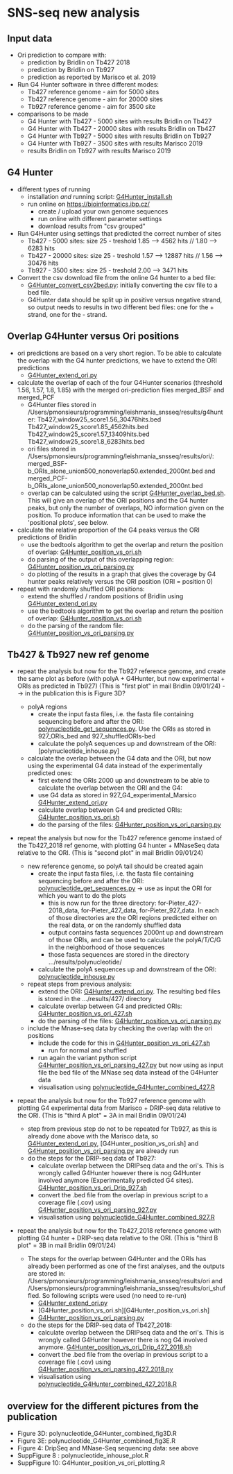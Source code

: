 # SNS-seq new analysis

## Input data
* Ori prediction to compare with: 
    * prediction by Bridlin on Tb427 2018
    * prediction by Bridlin on Tb927
    * prediction as reported by Marisco et al. 2019
* Run G4 Hunter software in three different modes: 
    * Tb427 reference genome - aim for 5000 sites
    * Tb427 reference genome - aim for 20000 sites
    * Tb927 reference genome - aim for 3500 site
* comparisons to be made
    * G4 Hunter with Tb427 - 5000 sites with results Bridlin on Tb427 
    * G4 Hunter with Tb427 - 20000 sites with results Bridlin on Tb427 
    * G4 Hunter with Tb927 - 5000 sites with results Bridlin on Tb927
    * G4 Hunter with Tb927 - 3500 sites with results Marisco 2019
    * results Bridlin on Tb927 with results Marisco 2019

## G4 Hunter
* different types of running
    * installation *and* running script: [G4Hunter_install.sh](G4Hunter_install.sh)
    * run online on https://bioinformatics.ibp.cz/
        * create / upload your own genome sequences
        * run online with different parameter settings
        * download results from "csv grouped"
* Run G4Hunter using settings that predicted the correct number of sites
    * Tb427 -  5000 sites: size 25 - treshold 1.85 --> 4562 hits // 1.80 --> 6283 hits
    * Tb427 - 20000 sites: size 25 - treshold 1.57 --> 12887 hits // 1.56 --> 30476 hits
    * Tb927 -  3500 sites: size 25 - treshold 2.00 --> 3471 hits
* Convert the csv download file from the online G4 hunter to a bed file: 
    * [G4Hunter_convert_csv2bed.py](G4Hunter_convert_csv2bed.py): initially converting the csv file to a bed file. 
    * G4Hunter data should be split up in positive versus negative strand, so output needs to results in two different bed files: one for the + strand, one for the - strand.


## Overlap G4Hunter versus Ori positions
* ori predictions are based on a very short region. To be able to calculate the overlap with the G4 hunter predictions, we have to extend the ORI predictions
    * [G4Hunter_extend_ori.py](G4Hunter_extend_ori.py)
* calculate the overlap of each of the four G4Hunter scenarios (threshold 1.56, 1.57, 1.8, 1.85) with the merged ori-prediction files merged_BSF and merged_PCF
    * G4Hunter files stored in /Users/pmonsieurs/programming/leishmania_snsseq/results/g4hunter: Tb427_window25_score1.56_30476hits.bed	Tb427_window25_score1.85_4562hits.bed Tb427_window25_score1.57_13409hits.bed	Tb427_window25_score1.8_6283hits.bed
    * ori files stored in /Users/pmonsieurs/programming/leishmania_snsseq/results/ori/: merged_BSF-b_ORIs_alone_union500_nonoverlap50.extended_2000nt.bed and merged_PCF-b_ORIs_alone_union500_nonoverlap50.extended_2000nt.bed
    * overlap can be calculated using the script [G4Hunter_overlap_bed.sh](G4Hunter_overlap_bed.sh). This will give an overlap of the ORI positions and the G4 hunter peaks, but only the number of overlaps, NO information given on the position. To produce information that can be used to make the 'positional plots', see below.  
* calculate the relative proportion of the G4 peaks versus the ORI predictions of Bridlin
    * use the bedtools algorithm to get the overlap and return the position of overlap: [G4Hunter_position_vs_ori.sh](G4Hunter_position_vs_ori.sh)
    * do parsing of the output of this overlapping region: [G4Hunter_position_vs_ori_parsing.py](G4Hunter_position_vs_ori_parsing.py)
    * do plotting of the results in a graph that gives the coverage by G4 hunter peaks relatively versus the ORI position (ORI = position 0)
* repeat with randomly shuffled ORI positions: 
    * extend the shuffled / random positions of Bridlin using [G4Hunter_extend_ori.py](G4Hunter_extend_ori.py)
    * use the bedtools algorithm to get the overlap and return the position of overlap: [G4Hunter_position_vs_ori.sh](G4Hunter_position_vs_ori.sh)
    * do the parsing of the random file: [G4Hunter_position_vs_ori_parsing.py](G4Hunter_position_vs_ori_parsing.py)


## Tb427 & Tb927 new ref genome
* repeat the analysis but now for the Tb927 reference genome, and create the same plot as before (with polyA + G4Hunter, but now experimental + ORIs as predicted in Tb927) (This is "first plot" in mail Bridlin 09/01/24) --> in the publication this is Figure 3D?
    * polyA regions
        * create the input fasta files, i.e. the fasta file containing sequencing before and after the ORI: [polynucleotide_get_sequences.py](polynucleotide_get_sequences.py). Use the ORIs as stored in 927_ORIs_bed and 927_shuffledORIs-bed
        * calculate the polyA sequences up and downstream of the ORI: [polynucleotide_inhouse.py]
    * calculate the overlap between the G4 data and the ORI, but now using the experimental G4 data instead of the experimentally predicted ones: 
        * first extend the ORIs 2000 up and downstream to be able to calculate the overlap between the ORI and the G4: 
        * use G4 data as stored in 927_G4_experimental_Marsico [G4Hunter_extend_ori.py](G4Hunter_extend_ori.py)
        * calculate overlap between G4 and predicted ORIs: [G4Hunter_position_vs_ori.sh](G4Hunter_position_vs_ori.sh)
        * do the parsing of the files: [G4Hunter_position_vs_ori_parsing.py](G4Hunter_position_vs_ori_parsing.py)

* repeat the analysis but now for the Tb427 reference genome instaed of the Tb427_2018 ref genome, with plotting G4 hunter + MNaseSeq data relative to the ORI. (This is "second plot" in mail Bridlin 09/01/24)
    * new reference genome, so polyA tail should be created again
        * create the input fasta files, i.e. the fasta file containing sequencing before and after the ORI: [polynucleotide_get_sequences.py](polynucleotide_get_sequences.py) -> use as input the ORI for which you want to do the plots
            * this is now run for the three directory: for-Pieter_427-2018_data, for-Pieter_427_data, for-Pieter_927_data. In each of those directories are the ORI regions predicted either on the real data, or on the randomly shuffled data
            * output contains fasta sequences 2000nt up and downstream of those ORIs, and can be used to calculate the polyA/T/C/G in the neighborhood of those sequences
            * those fasta sequences are stored in the directory .../results/polynucleotide/
        * calculate the polyA sequences up and downstream of the ORI: [polynucleotide_inhouse.py](polynucleotide_inhouse.py)
    * repeat steps from previous analysis: 
        * extend the ORI: [G4Hunter_extend_ori.py](G4Hunter_extend_ori.py). The resulting bed files is stored in the .../results/427/ directory
        * calculate overlap between G4 and predicted ORIs: [G4Hunter_position_vs_ori_427.sh](G4Hunter_position_vs_ori_427.sh)
        * do the parsing of the files: [G4Hunter_position_vs_ori_parsing.py](G4Hunter_position_vs_ori_parsing.py)
    * include the Mnase-seq data by checking the overlap with the ori positions
        * include the code for this in [G4Hunter_position_vs_ori_427.sh](G4Hunter_position_vs_ori_427.sh)
            * run for normal and shuffled
        * run again the variant python script [G4Hunter_position_vs_ori_parsing_427.py](G4Hunter_position_vs_ori_parsing_427.py) but now using as input file the bed file of the MNase seq data instead of the G4Hunter data
        * visualisation using [polynucleotide_G4Hunter_combined_427.R](polynucleotide_G4Hunter_combined_427.R)



* repeat the analysis but now for the Tb927 reference genome with plotting G4 experimental data from Marisco + DRIP-seq data relative to the ORI. (This is "third A plot" = 3A in mail Bridlin 09/01/24)
    * step from previous step do not to be repeated for Tb927, as this is already done above with the Marisco data, so [G4Hunter_extend_ori.py](G4Hunter_extend_ori.py), [G4Hunter_position_vs_ori.sh] and [G4Hunter_position_vs_ori_parsing.py](G4Hunter_position_vs_ori_parsing.py) are already run
    * do the steps for the DRIP-seq data of Tb927:
        * calculate overlap between the DRIPseq data and the ori's. This is wrongly called G4Hunter however there is nog G4Hunter involved anymore (Experimentally predicted G4 sites). [G4Hunter_position_vs_ori_Drip_927.sh](G4Hunter_position_vs_ori_Drip_927.sh)
        * convert the .bed file from the overlap in previous script to a coverage file (.cov) using [G4Hunter_position_vs_ori_parsing_927.py](G4Hunter_position_vs_ori_parsing_927.py)
        * visualisation using [polynucleotide_G4Hunter_combined_927.R](polynucleotide_G4Hunter_combined_927.R)

* repeat the analysis but now for the Tb427_2018 reference genome with plotting G4 hunter + DRIP-seq data relative to the ORI. (This is "third B plot" = 3B in mail Bridlin 09/01/24)
    * The steps for the overlap between G4Hunter and the ORIs has already been performed as one of the first analyses, and the outputs are stored in: /Users/pmonsieurs/programming/leishmania_snsseq/results/ori and /Users/pmonsieurs/programming/leishmania_snsseq/results/ori_shuffled. So following scripts were used (no need to re-run)
        * [G4Hunter_extend_ori.py](G4Hunter_extend_ori.py)
        * [G4Hunter_position_vs_ori.sh][G4Hunter_position_vs_ori.sh]
        * [G4Hunter_position_vs_ori_parsing.py](G4Hunter_position_vs_ori_parsing.py) 
    * do the steps for the DRIP-seq data of Tb427_2018:
        * calculate overlap between the DRIPseq data and the ori's. This is wrongly called G4Hunter however there is nog G4 involved anymore. [G4Hunter_position_vs_ori_Drip_427_2018.sh](G4Hunter_position_vs_ori_Drip_427_2018.sh)
        * convert the .bed file from the overlap in previous script to a coverage file (.cov) using [G4Hunter_position_vs_ori_parsing_427_2018.py](G4Hunter_position_vs_ori_parsing_927.py)
        * visualisation using [polynucleotide_G4Hunter_combined_427_2018.R](polynucleotide_G4Hunter_combined_427_2018.R)


    
## overview for the different pictures from the publication
* Figure 3D: polynucleotide_G4Hunter_combined_fig3D.R
* Figure 3E: polynucleotide_G4Hunter_combined_fig3E.R
* Figure 4: DripSeq and MNase-Seq sequencing data: see above
* SuppFigure 8 : polynucleotide_inhouse_plot.R
* SuppFigure 10: G4Hunter_position_vs_ori_plotting.R